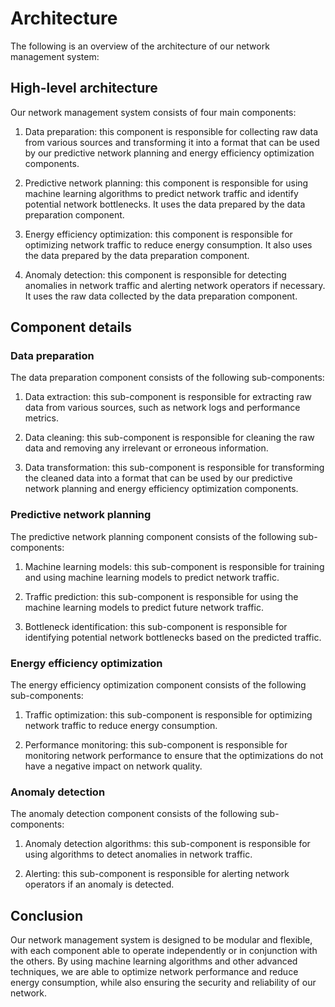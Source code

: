 # Architecture
The following is an overview of the architecture of our network management system:

## High-level architecture
Our network management system consists of four main components:

1. Data preparation: this component is responsible for collecting raw data from various sources and transforming it into a format that can be used by our predictive network planning and energy efficiency optimization components.

2. Predictive network planning: this component is responsible for using machine learning algorithms to predict network traffic and identify potential network bottlenecks. It uses the data prepared by the data preparation component.

3. Energy efficiency optimization: this component is responsible for optimizing network traffic to reduce energy consumption. It also uses the data prepared by the data preparation component.

4. Anomaly detection: this component is responsible for detecting anomalies in network traffic and alerting network operators if necessary. It uses the raw data collected by the data preparation component.

## Component details
### Data preparation
The data preparation component consists of the following sub-components:

1. Data extraction: this sub-component is responsible for extracting raw data from various sources, such as network logs and performance metrics.

2. Data cleaning: this sub-component is responsible for cleaning the raw data and removing any irrelevant or erroneous information.

3. Data transformation: this sub-component is responsible for transforming the cleaned data into a format that can be used by our predictive network planning and energy efficiency optimization components.

### Predictive network planning
The predictive network planning component consists of the following sub-components:

1. Machine learning models: this sub-component is responsible for training and using machine learning models to predict network traffic.

2. Traffic prediction: this sub-component is responsible for using the machine learning models to predict future network traffic.

3. Bottleneck identification: this sub-component is responsible for identifying potential network bottlenecks based on the predicted traffic.

### Energy efficiency optimization
The energy efficiency optimization component consists of the following sub-components:

1. Traffic optimization: this sub-component is responsible for optimizing network traffic to reduce energy consumption.

2. Performance monitoring: this sub-component is responsible for monitoring network performance to ensure that the optimizations do not have a negative impact on network quality.

### Anomaly detection
The anomaly detection component consists of the following sub-components:

1. Anomaly detection algorithms: this sub-component is responsible for using algorithms to detect anomalies in network traffic.

2. Alerting: this sub-component is responsible for alerting network operators if an anomaly is detected.

## Conclusion
Our network management system is designed to be modular and flexible, with each component able to operate independently or in conjunction with the others. By using machine learning algorithms and other advanced techniques, we are able to optimize network performance and reduce energy consumption, while also ensuring the security and reliability of our network.

